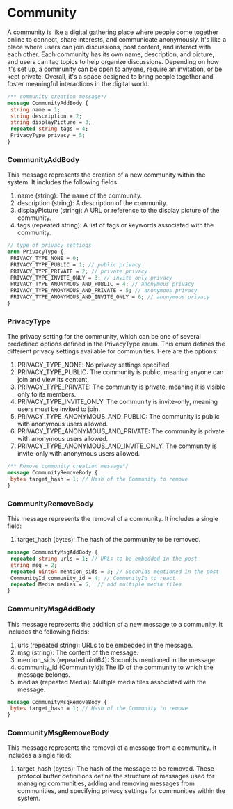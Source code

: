 # Community

A community is like a digital gathering place where people come together online to connect, share interests, and communicate anonymously. It's like a place where users can join discussions, post content, and interact with each other. 
Each community has its own name, description, and picture, and users can tag topics to help organize discussions. Depending on how it's set up, a community can be open to anyone, require an invitation, or be kept private.
Overall, it's a space designed to bring people together and foster meaningful interactions in the digital world.

```protobuf
/** community creation message*/
message CommunityAddBody {
 string name = 1;
 string description = 2;
 string displayPicture = 3;
 repeated string tags = 4;
 PrivacyType privacy = 5;
}
```
### CommunityAddBody
This message represents the creation of a new community within the system. It includes the following fields:
1. name (string): The name of the community.
2. description (string): A description of the community.
3. displayPicture (string): A URL or reference to the display picture of the community.
4. tags (repeated string): A list of tags or keywords associated with the community.

```protobuf
// type of privacy settings
enum PrivacyType {
 PRIVACY_TYPE_NONE = 0;
 PRIVACY_TYPE_PUBLIC = 1; // public privacy
 PRIVACY_TYPE_PRIVATE = 2; // private privacy
 PRIVACY_TYPE_INVITE_ONLY = 3; // invite only privacy
 PRIVACY_TYPE_ANONYMOUS_AND_PUBLIC = 4; // anonymous privacy
 PRIVACY_TYPE_ANONYMOUS_AND_PRIVATE = 5; // anonymous privacy
 PRIVACY_TYPE_ANONYMOUS_AND_INVITE_ONLY = 6; // anonymous privacy
}
```

### PrivacyType
The privacy setting for the community, which can be one of several predefined options defined in the PrivacyType enum.
This enum defines the different privacy settings available for communities. Here are the options:
1. PRIVACY_TYPE_NONE: No privacy settings specified.
2. PRIVACY_TYPE_PUBLIC: The community is public, meaning anyone can join and view its content.
3. PRIVACY_TYPE_PRIVATE: The community is private, meaning it is visible only to its members.
4. PRIVACY_TYPE_INVITE_ONLY: The community is invite-only, meaning users must be invited to join.
5. PRIVACY_TYPE_ANONYMOUS_AND_PUBLIC: The community is public with anonymous users allowed.
6. PRIVACY_TYPE_ANONYMOUS_AND_PRIVATE: The community is private with anonymous users allowed.
7. PRIVACY_TYPE_ANONYMOUS_AND_INVITE_ONLY: The community is invite-only with anonymous users allowed.

```protobuf
/** Remove community creation message*/
message CommunityRemoveBody {
 bytes target_hash = 1; // Hash of the Community to remove
}
```

### CommunityRemoveBody
This message represents the removal of a community. It includes a single field:
1. target_hash (bytes): The hash of the community to be removed.

```protobuf
message CommunityMsgAddBody {
 repeated string urls = 1; // URLs to be embedded in the post
 string msg = 2;
 repeated uint64 mention_sids = 3; // SoconIds mentioned in the post
 CommunityId community_id = 4; // CommunityId to react
 repeated Media medias = 5;  // add multiple media files
}
```
### CommunityMsgAddBody
This message represents the addition of a new message to a community. It includes the following fields:
1. urls (repeated string): URLs to be embedded in the message.
2. msg (string): The content of the message.
3. mention_sids (repeated uint64): SoconIds mentioned in the message.
4. community_id (CommunityId): The ID of the community to which the message belongs.
5. medias (repeated Media): Multiple media files associated with the message.

```protobuf
message CommunityMsgRemoveBody {
 bytes target_hash = 1; // Hash of the Community to remove
}
```

### CommunityMsgRemoveBody
This message represents the removal of a message from a community. It includes a single field:
1. target_hash (bytes): The hash of the message to be removed.
These protocol buffer definitions define the structure of messages used for managing communities, adding and removing messages from communities, and specifying privacy settings for communities within the system.


<!-- <Add Code Snippet > -->
